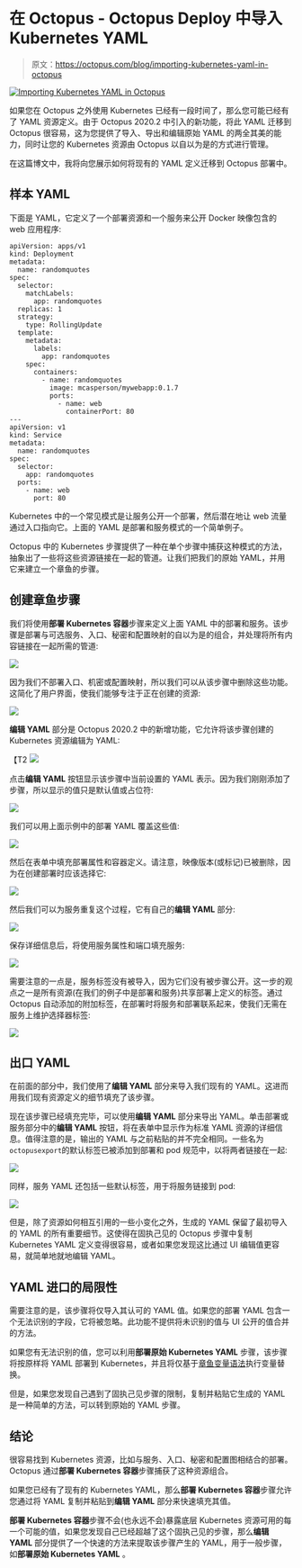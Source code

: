 # 在 Octopus - Octopus Deploy 中导入 Kubernetes YAML

> 原文：<https://octopus.com/blog/importing-kubernetes-yaml-in-octopus>

[![Importing Kubernetes YAML in Octopus](img/407e0fa949ab6a31755cf4d5709de748.png)](#)

如果您在 Octopus 之外使用 Kubernetes 已经有一段时间了，那么您可能已经有了 YAML 资源定义。由于 Octopus 2020.2 中引入的新功能，将此 YAML 迁移到 Octopus 很容易，这为您提供了导入、导出和编辑原始 YAML 的两全其美的能力，同时让您的 Kubernetes 资源由 Octopus 以自以为是的方式进行管理。

在这篇博文中，我将向您展示如何将现有的 YAML 定义迁移到 Octopus 部署中。

## 样本 YAML

下面是 YAML，它定义了一个部署资源和一个服务来公开 Docker 映像包含的 web 应用程序:

```
apiVersion: apps/v1
kind: Deployment
metadata:
  name: randomquotes
spec:
  selector:
    matchLabels:
      app: randomquotes
  replicas: 1
  strategy:
    type: RollingUpdate
  template:
    metadata:
      labels:
        app: randomquotes
    spec:
      containers:
        - name: randomquotes
          image: mcasperson/mywebapp:0.1.7
          ports:
            - name: web
              containerPort: 80
---
apiVersion: v1
kind: Service
metadata:
  name: randomquotes
spec:
  selector:
    app: randomquotes
  ports:
    - name: web
      port: 80 
```

Kubernetes 中的一个常见模式是让服务公开一个部署，然后潜在地让 web 流量通过入口指向它。上面的 YAML 是部署和服务模式的一个简单例子。

Octopus 中的 Kubernetes 步骤提供了一种在单个步骤中捕获这种模式的方法，抽象出了一些将这些资源链接在一起的管道。让我们把我们的原始 YAML，并用它来建立一个章鱼的步骤。

## 创建章鱼步骤

我们将使用**部署 Kubernetes 容器**步骤来定义上面 YAML 中的部署和服务。该步骤是部署与可选服务、入口、秘密和配置映射的自以为是的组合，并处理将所有内容链接在一起所需的管道:

[![](img/964716fd41ed22a69f6da18c5a3d2ed0.png)](#)

因为我们不部署入口、机密或配置映射，所以我们可以从该步骤中删除这些功能。这简化了用户界面，使我们能够专注于正在创建的资源:

[![](img/833e3c43de749264f5fd9fe4b0f6961e.png)](#)

**编辑 YAML** 部分是 Octopus 2020.2 中的新增功能，它允许将该步骤创建的 Kubernetes 资源编辑为 YAML:

【T2 ![](img/e96a7eb383a0671f3c600ca4caf5a2aa.png)

点击**编辑 YAML** 按钮显示该步骤中当前设置的 YAML 表示。因为我们刚刚添加了步骤，所以显示的值只是默认值或占位符:

[![](img/d67b5aefa919e37ac76608a7b2ce7880.png)](#)

我们可以用上面示例中的部署 YAML 覆盖这些值:

[![](img/61ffd00c5d64612431071a22cf936062.png)](#)

然后在表单中填充部署属性和容器定义。请注意，映像版本(或标记)已被删除，因为在创建部署时应该选择它:

[![](img/b70656e8482ac7bec7716463475db99b.png)](#)

然后我们可以为服务重复这个过程，它有自己的**编辑 YAML** 部分:

[![](img/99b7450edb9668788372196290358fb5.png)](#)

保存详细信息后，将使用服务属性和端口填充服务:

[![](img/573636c13c20a08b6f1034c433653359.png)](#)

需要注意的一点是，服务标签没有被导入，因为它们没有被步骤公开。这一步的观点之一是所有资源(在我们的例子中是部署和服务)共享部署上定义的标签。通过 Octopus 自动添加的附加标签，在部署时将服务和部署联系起来，使我们无需在服务上维护选择器标签:

[![](img/4993ed56fa9be9c28e60d460f517ba2e.png)](#)

## 出口 YAML

在前面的部分中，我们使用了**编辑 YAML** 部分来导入我们现有的 YAML。这进而用我们现有资源定义的细节填充了该步骤。

现在该步骤已经填充完毕，可以使用**编辑 YAML** 部分来导出 YAML。单击部署或服务部分中的**编辑 YAML** 按钮，将在表单中显示作为标准 YAML 资源的详细信息。值得注意的是，输出的 YAML 与之前粘贴的并不完全相同。一些名为`octopusexport`的默认标签已被添加到部署和 pod 规范中，以将两者链接在一起:

[![](img/c152a2def48a85c5d01131401441414e.png)](#)

同样，服务 YAML 还包括一些默认标签，用于将服务链接到 pod:

[![](img/ca7e33c0280dea4ab4ac4222598ad39d.png)](#)

但是，除了资源如何相互引用的一些小变化之外，生成的 YAML 保留了最初导入的 YAML 的所有重要细节。这使得在固执己见的 Octopus 步骤中复制 Kubernetes YAML 定义变得很容易，或者如果您发现这比通过 UI 编辑值更容易，就简单地就地编辑 YAML。

## YAML 进口的局限性

需要注意的是，该步骤将仅导入其认可的 YAML 值。如果您的部署 YAML 包含一个无法识别的字段，它将被忽略。此功能不提供将未识别的值与 UI 公开的值合并的方法。

如果您有无法识别的值，您可以利用**部署原始 Kubernetes YAML** 步骤，该步骤将按原样将 YAML 部署到 Kubernetes，并且将仅基于[章鱼变量语法](https://octopus.com/docs/projects/variables/variable-substitutions)执行变量替换。

但是，如果您发现自己遇到了固执己见步骤的限制，复制并粘贴它生成的 YAML 是一种简单的方法，可以转到原始的 YAML 步骤。

## 结论

很容易找到 Kubernetes 资源，比如与服务、入口、秘密和配置图相结合的部署。Octopus 通过**部署 Kubernetes 容器**步骤捕获了这种资源组合。

如果您已经有了现有的 Kubernetes YAML，那么**部署 Kubernetes 容器**步骤允许您通过将 YAML 复制并粘贴到**编辑 YAML** 部分来快速填充其值。

**部署 Kubernetes 容器**步骤不会(也永远不会)暴露底层 Kubernetes 资源可用的每一个可能的值，如果您发现自己已经超越了这个固执己见的步骤，那么**编辑 YAML** 部分提供了一个快速的方法来提取该步骤产生的 YAML，用于一般步骤，如**部署原始 Kubernetes YAML** 。